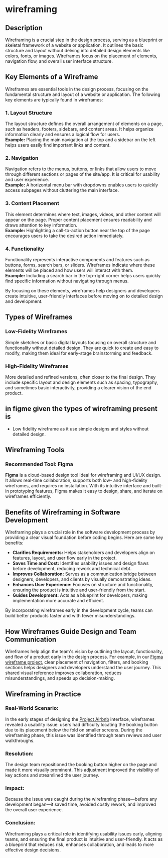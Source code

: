 # wireframing
## Description
Wireframing is a crucial step in the design process, serving as a blueprint or skeletal framework of a website or application. 
It outlines the basic structure and layout without delving into detailed design elements like colors, fonts, or images. Wireframes focus on the placement of elements, navigation flow, and overall user interface structure.

## Key Elements of a Wireframe

Wireframes are essential tools in the design process, focusing on the fundamental structure and layout of a website or application. The following key elements are typically found in wireframes:

### 1. Layout Structure  
The layout structure defines the overall arrangement of elements on a page, such as headers, footers, sidebars, and content areas. It helps organize information clearly and ensures a logical flow for users.  
**Example:** Placing the main navigation at the top and a sidebar on the left helps users easily find important links and content.

### 2. Navigation  
Navigation refers to the menus, buttons, or links that allow users to move through different sections or pages of the site/app. It is critical for usability and user experience.  
**Example:** A horizontal menu bar with dropdowns enables users to quickly access subpages without cluttering the main interface.

### 3. Content Placement  
This element determines where text, images, videos, and other content will appear on the page. Proper content placement ensures readability and draws attention to key information.  
**Example:** Highlighting a call-to-action button near the top of the page encourages users to take the desired action immediately.

### 4. Functionality  
Functionality represents interactive components and features such as buttons, forms, search bars, or sliders. Wireframes indicate where these elements will be placed and how users will interact with them.  
**Example:** Including a search bar in the top-right corner helps users quickly find specific information without navigating through menus.

By focusing on these elements, wireframes help designers and developers create intuitive, user-friendly interfaces before moving on to detailed design and development.

## Types of Wireframes

### Low-Fidelity Wireframes  
Simple sketches or basic digital layouts focusing on overall structure and functionality without detailed design. They are quick to create and easy to modify, making them ideal for early-stage brainstorming and feedback.

### High-Fidelity Wireframes  
More detailed and refined versions, often closer to the final design. They include specific layout and design elements such as spacing, typography, and sometimes basic interactivity, providing a clearer vision of the end product.

## in figme given the types of wireframing present is
* Low fidelity wireframe as it use simple designs and styles without detailed design.
## Wireframing Tools
### Recommended Tool: Figma

**Figma** is a cloud-based design tool ideal for wireframing and UI/UX design. It allows real-time collaboration, supports both low- and high-fidelity wireframes, and requires no installation. With its intuitive interface and built-in prototyping features, Figma makes it easy to design, share, and iterate on wireframes efficiently.

## Benefits of Wireframing in Software Development

Wireframing plays a crucial role in the software development process by providing a clear visual foundation before coding begins. Here are some key benefits:

- **Clarifies Requirements:** Helps stakeholders and developers align on features, layout, and user flow early in the project.
- **Saves Time and Cost:** Identifies usability issues and design flaws before development, reducing rework and technical debt.
- **Improves Collaboration:** Serves as a communication bridge between designers, developers, and clients by visually demonstrating ideas.
- **Enhances User Experience:** Focuses on structure and functionality, ensuring the product is intuitive and user-friendly from the start.
- **Guides Development:** Acts as a blueprint for developers, making implementation more accurate and efficient.

By incorporating wireframes early in the development cycle, teams can build better products faster and with fewer misunderstandings.

## How Wireframes Guide Design and Team Communication

Wireframes help align the team's vision by outlining the layout, functionality, and flow of a product early in the design process. For example, in our [Figma wireframe project](https://www.figma.com/design/E2BRqdPcKkrnX6hLGPto8Z/Project-Airbnb?node-id=1-2&p=f), clear placement of navigation, filters, and booking sections helps designers
and developers understand the user journey. This shared visual reference improves collaboration, reduces misunderstandings, and speeds up decision-making.

## Wireframing in Practice

### Real-World Scenario:
In the early stages of designing the [Project Airbnb](https://www.figma.com/design/E2BRqdPcKkrnX6hLGPto8Z/Project-Airbnb?node-id=1-2&p=f) interface, wireframes revealed a usability issue: users had difficulty locating the booking button due to its placement below the fold on smaller screens. During the wireframing phase, this issue was identified through team reviews and user walkthroughs.

### Resolution:
The design team repositioned the booking button higher on the page and made it more visually prominent. This adjustment improved the visibility of key actions and streamlined the user journey.

### Impact:
Because the issue was caught during the wireframing phase—before any development began—it saved time, avoided costly rework, and improved the overall user experience.

### Conclusion:
Wireframing plays a critical role in identifying usability issues early, aligning teams, and ensuring the final product is intuitive and user-friendly. It acts as a blueprint that reduces risk, enhances collaboration, and leads to more effective design decisions.




